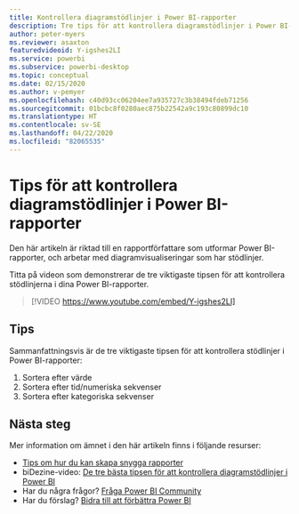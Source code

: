 ```yaml
---
title: Kontrollera diagramstödlinjer i Power BI-rapporter
description: Tre tips för att kontrollera diagramstödlinjer i Power BI-rapportens visualiseringar i Power BI Desktop eller Power BI-tjänsten.
author: peter-myers
ms.reviewer: asaxton
featuredvideoid: Y-igshes2LI
ms.service: powerbi
ms.subservice: powerbi-desktop
ms.topic: conceptual
ms.date: 02/15/2020
ms.author: v-pemyer
ms.openlocfilehash: c40d93cc06204ee7a935727c3b38494fdeb71256
ms.sourcegitcommit: 01bcbc8f0280aec875b22542a9c193c80899dc10
ms.translationtype: HT
ms.contentlocale: sv-SE
ms.lasthandoff: 04/22/2020
ms.locfileid: "82065535"
---
```

# <a name="tips-to-control-chart-gridlines-in-power-bi-reports"></a>Tips för att kontrollera diagramstödlinjer i Power BI-rapporter

Den här artikeln är riktad till en rapportförfattare som utformar Power BI-rapporter, och arbetar med diagramvisualiseringar som har stödlinjer.

Titta på videon som demonstrerar de tre viktigaste tipsen för att kontrollera stödlinjerna i dina Power BI-rapporter.

> [!VIDEO https://www.youtube.com/embed/Y-igshes2LI]

## <a name="tips"></a>Tips

Sammanfattningsvis är de tre viktigaste tipsen för att kontrollera stödlinjer i Power BI-rapporter:

1. Sortera efter värde
1. Sortera efter tid/numeriska sekvenser
1. Sortera efter kategoriska sekvenser

## <a name="next-steps"></a>Nästa steg

Mer information om ämnet i den här artikeln finns i följande resurser:

- [Tips om hur du kan skapa snygga rapporter](../desktop-tips-and-tricks-for-creating-reports.md)
- biDezine-video: [De tre bästa tipsen för att kontrollera diagramstödlinjer i Power BI](https://www.youtube.com/watch?v=Y-igshes2LI)
- Har du några frågor? [Fråga Power BI Community](https://community.powerbi.com/)
- Har du förslag? [Bidra till att förbättra Power BI](https://ideas.powerbi.com)
